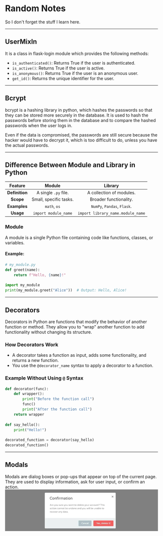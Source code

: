# Random Notes

So I don't forget the stuff I learn here.

---
## UserMixIn
It is a class in flask-login module which provides the following methods:
- `is_authenticated()`: Returns True if the user is authenticated.
- `is_active()`: Returns True if the user is active.
- `is_anonymous()`: Returns True if the user is an anonymous user.
- `get_id()`: Returns the unique identifier for the user.

---
## Bcrypt
bcrypt is a hashing library in python, which hashes the passwords so that they can be stored more securely 
in the database. It is used to hash the passwords before storing them in the database and to compare the 
hashed passwords when the user logs in.

Even if the data is compromised, the passwords are still secure because the hacker would have to decrypt it,
which is too difficult to do, unless you have the actual passwords.

---
## Difference Between Module and Library in Python

|  **Feature**   |          **Module**          |           **Library**            |
|:--------------:|:----------------------------:|:--------------------------------:|
| **Definition** |     A single `.py` file.     |     A collection of modules.     |
|   **Scope**    |    Small, specific tasks.    |      Broader functionality.      |
|  **Examples**  |         `math`, `os`         |   `NumPy`, `Pandas`, `Flask`.    |
|   **Usage**    |     `import module_name`     |`import library_name.module_name` |


### **Module**
A module is a single Python file containing code like functions, classes, or variables.

#### Example:
```python
# my_module.py
def greet(name):
    return f"Hello, {name}!"

import my_module
print(my_module.greet("Alice"))  # Output: Hello, Alice!
```
---
## Decorators

Decorators in Python are functions that modify the behavior of another function or method. They allow you to "wrap" another function to add functionality without changing its structure.

### How Decorators Work
- A decorator takes a function as input, adds some functionality, and returns a new function.
- You use the `@decorator_name` syntax to apply a decorator to a function.

### Example Without Using `@` Syntax
```python
def decorator(func):
    def wrapper():
        print("Before the function call")
        func()
        print("After the function call")
    return wrapper

def say_hello():
    print("Hello!")

decorated_function = decorator(say_hello)
decorated_function()
```
---
## Modals
Modals are dialog boxes or pop-ups that appear on top of the current page. They are used to display information, ask for user input, or confirm an action.
![img.png](modal.png)